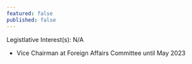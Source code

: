 ```yaml
---
featured: false
published: false
---
```

Legistlative Interest(s): N/A

* Vice Chairman at Foreign Affairs Committee until May 2023
